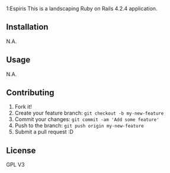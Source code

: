 1:Espiris
This is a landscaping Ruby on Rails 4.2.4 application.
## Installation
N.A.
## Usage
N.A.
## Contributing
1. Fork it!
2. Create your feature branch: `git checkout -b my-new-feature`
3. Commit your changes: `git commit -am 'Add some feature'`
4. Push to the branch: `git push origin my-new-feature`
5. Submit a pull request :D
## License
GPL V3
